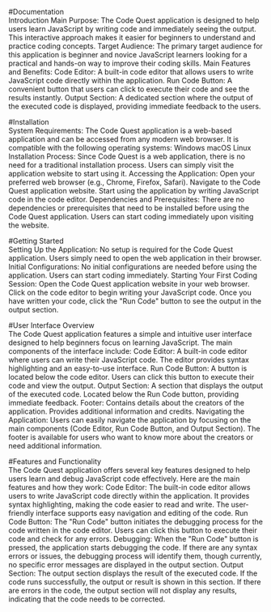 #Documentation<br>
Introduction
Main Purpose:
The Code Quest application is designed to help users learn JavaScript by writing code and immediately seeing the output. This interactive approach makes it easier for beginners to understand and practice coding concepts.
Target Audience:
The primary target audience for this application is beginner and novice JavaScript learners looking for a practical and hands-on way to improve their coding skills.
Main Features and Benefits:
Code Editor: A built-in code editor that allows users to write JavaScript code directly within the application.
Run Code Button: A convenient button that users can click to execute their code and see the results instantly.
Output Section: A dedicated section where the output of the executed code is displayed, providing immediate feedback to the users.


#Installation<br>
System Requirements:
The Code Quest application is a web-based application and can be accessed from any modern web browser. It is compatible with the following operating systems:
Windows
macOS
Linux
Installation Process:
Since Code Quest is a web application, there is no need for a traditional installation process. Users can simply visit the application website to start using it.
Accessing the Application:
Open your preferred web browser (e.g., Chrome, Firefox, Safari).
Navigate to the Code Quest application website.
Start using the application by writing JavaScript code in the code editor.
Dependencies and Prerequisites:
There are no dependencies or prerequisites that need to be installed before using the Code Quest application. Users can start coding immediately upon visiting the website.


#Getting Started<br>
Setting Up the Application:
No setup is required for the Code Quest application. Users simply need to open the web application in their browser.
Initial Configurations:
No initial configurations are needed before using the application. Users can start coding immediately.
Starting Your First Coding Session:
Open the Code Quest application website in your web browser.
Click on the code editor to begin writing your JavaScript code.
Once you have written your code, click the "Run Code" button to see the output in the output section.

#User Interface Overview<br>
The Code Quest application features a simple and intuitive user interface designed to help beginners focus on learning JavaScript. The main components of the interface include:
Code Editor:
A built-in code editor where users can write their JavaScript code.
The editor provides syntax highlighting and an easy-to-use interface.
Run Code Button:
A button is located below the code editor.
Users can click this button to execute their code and view the output.
Output Section:
A section that displays the output of the executed code.
Located below the Run Code button, providing immediate feedback.
Footer:
Contains details about the creators of the application.
Provides additional information and credits.
Navigating the Application:
Users can easily navigate the application by focusing on the main components (Code Editor, Run Code Button, and Output Section).
The footer is available for users who want to know more about the creators or need additional information.


#Features and Functionality<br>
The Code Quest application offers several key features designed to help users learn and debug JavaScript code effectively. Here are the main features and how they work:
Code Editor:
The built-in code editor allows users to write JavaScript code directly within the application.
It provides syntax highlighting, making the code easier to read and write.
The user-friendly interface supports easy navigation and editing of the code.
Run Code Button:
The "Run Code" button initiates the debugging process for the code written in the code editor.
Users can click this button to execute their code and check for any errors.
Debugging:
When the "Run Code" button is pressed, the application starts debugging the code.
If there are any syntax errors or issues, the debugging process will identify them, though currently, no specific error messages are displayed in the output section.
Output Section:
The output section displays the result of the executed code.
If the code runs successfully, the output or result is shown in this section.
If there are errors in the code, the output section will not display any results, indicating that the code needs to be corrected.
